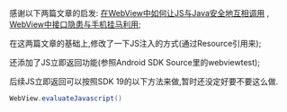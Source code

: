 ﻿感谢以下两篇文章的启发:
[在WebView中如何让JS与Java安全地互相调用](http://www.pedant.cn/2014/07/04/webview-js-java-interface-research/)
, [WebView中接口隐患与手机挂马利用](http://drops.wooyun.org/papers/548);

在这两篇文章的基础上,修改了一下JS注入的方式(通过Resource引用来);

还添加了JS立即返回功能(参照Android SDK Source里的webviewtest);

后续JS立即返回可以按照SDK 19的以下方法来做,暂时还没定好要不要这么做.
```Java
WebView.evaluateJavascript()
```

